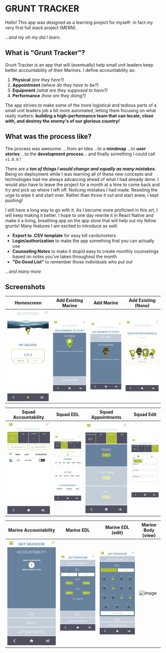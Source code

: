 # GRUNT TRACKER

Hello! This app was designed as a learning project for myself- in fact my very first full stack project (MERN).

_...and my oh my did I learn._

## What is "Grunt Tracker"?

Grunt Tracker is an app that will (eventually) help small unit leaders keep better accountability of their Marines. I define accountability as:

1.  **Physical** _(are they here?)_
2.  **Appointment** _(where do they have to be?)_
3.  **Equipment** _(what are they supposed to have?)_
4.  **Performance** _(how are they doing?)_

The app strives to make some of the more logistical and tedious parts of a small unit leaders job a bit more automated, letting them focusing on what really matters: **building a high-performance team that can locate, close with, and destroy the enemy's of our glorious country!**

## What was the process like?

The process was awesome.
...from an idea ...to a **mindmap** ...to **user stories** ...to the **development process**... and finally something I could call `v1.0.0` !

There are a **_ton of things I would change and equally as many mistakes_**. Being on deployment while I was learning all of these new concepts and technologies had me always advancing ahead of what I had already done. I would also have to leave the project for a month at a time to come back and try and pick up where I left off. Noticing mistakes I had made. Resisting the urge to wipe it and start over. Rather than throw it out and start anew, I kept pushing!

I still have a long way to go with it. As I become more proficient in this art, I will keep making it better. I hope to one day rewrite it in React Native and make it a living, breathing app on the app store that will help out my fellow grunts! Many features I am excited to introduce as well:

- **Export to .CSV template** for easy kill cards/rosters
- **Login/authorization** to make the app something that you can actually use
- **Counseling Notes** to make it stupid easy to create monthly counselings based on notes you've taken throughout the month
- **"Do Good List"** to remember those individuals who _put out_

_...and many more_

## Screenshots

| Homescreen                                       | Add Existing Marine                             | Add Marine                                              | Add Existing (None)                                    |
| ------------------------------------------------ | ----------------------------------------------- | ------------------------------------------------------- | ------------------------------------------------------ |
| ![image](./src/images/GT_Wiki/gt_homescreen.png) | ![image](./src/images/GT_Wiki/gt_addmarine.png) | ![image](./src/images/GT_Wiki/gt_addexistingmarine.png) | ![image](./src/images/GT_Wiki/gt_addexisting_none.png) |

| Squad Accountability                                     | Squad EDL                                          | Squad Appointments                                    | Squad Edit                                          |
| -------------------------------------------------------- | -------------------------------------------------- | ----------------------------------------------------- | --------------------------------------------------- |
| ![image](./src/images/GT_Wiki/gt_overview_accounted.png) | ![image](./src/images/GT_Wiki/gt_overview_edl.png) | ![image](./src/images/GT_Wiki/gt_overview_apmnts.png) | ![image](./src/images/GT_Wiki/gt_overview_edit.png) |

| Marine Accountability                                               | Marine EDL                                                    | Marine EDL (edit)                                             | Marine Body (view)                                            |
| ------------------------------------------------------------------- | ------------------------------------------------------------- | ------------------------------------------------------------- | ------------------------------------------------------------- |
| ![image](./src/images/GT_Wiki/gt_marineoverview_accountability.png) | ![image](./src/images/GT_Wiki/gt_marineoverview_edl_view.png) | ![image](./src/images/GT_Wiki/gt_marineoverview_edl_edit.png) | ![image](./src/images/GT_Wiki/gt_marineoverview_body_add.png) |
